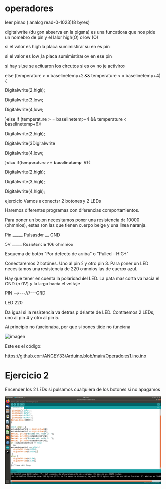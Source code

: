 # operadores

leer pinao ( analog read-0-1023)(8 bytes)

digitalwrite (du gon abserva en la pigana) es una funcationa que nos pide  un nomebro de pin y el lalor high(O) o low (O)

si el valor es high la placa sumimistirar su en es pin 

si el valor es low ,la placa sumimistirar ov en ese pin 

si hay si,se se actiuaron los circutos si es ov no je activiros 

else (temperature > = baselinetemp+2 &&
temperature < = baselinetemp+4){

Digitalwrite(2,high);

Digitalwrite(3,low);

Digitalwrite(4,low);

}else if (temperature > = baselinetemp+4 &&
temperature < baselinetemp+6){

Digitalwrite(2,high);

Digitalwrite(3Digitalwrite

Digitalwrite(4,low);

}else if(temperature >= baselinetemp+6){

Digitalwrite(2,high);

Digitalwrite(3,high);

Digitalwrite(4,high);

ejercicio
Vamos a conectsr 2 botones y 2 LEDs

Haremos diferentes programas con diferencias comportamientos.

Para poner un boton necesitamos poner una resistencia de 10000 (ohmnios), estas son las que tienen cuerpo beige y una linea naranja.

Pin _____ Pulsasdor __ GND

5V _____ Resistencia 10k ohmnios

Esquema de botón "Por defecto de arriba" o "Pulled - HIGH"

Conectaremos 2 botónes. Uno al pin 2 y otro pin 3. Para poner un LED necesitamos una resistencia de 220 ohmnios las de cuerpo azul.

Hay que tener en cuenta la polaridad del LED. La pata mas corta va hacia el GND (o 0V) y la larga hacia el voltaje.

PIN -->---///---GND

LED 220

Da igual si la resistencia va detras p delante de LED. Contraemos 2 LEDs, uno al pin 4 y otro al pin 5.

Al principio no funcionaba, por que si pones tilde no funciona

![imagen](https://user-images.githubusercontent.com/90753298/140055897-070f5dfd-bc74-4f35-a1bc-83daf181efa8.png)

Este es el código:

https://github.com/ANGEY33/Arduino/blob/main/Operadores1.ino.ino

# Ejercicio 2 

Encender los 2 LEDs si pulsamos cualquiera de los botones si no apagamos

![imagen](https://github.com/ANGEY33/Arduino/blob/main/Captura%20de%20pantalla%20de%202021-11-03%2012-52-32.png)
